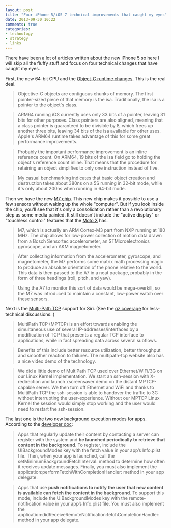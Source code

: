 ```yaml
---
layout: post
title: "Four iPhone 5/iOS 7 technical improvements that caught my eyes"
date: 2013-09-30 10:22
comments: true
categories: 
- technology
- strategy
- links
---
```


There have been a lot of articles written about the new iPhone 5 so here I will skip all the fluffy stuff and focus on four technical changes that have caught my eyes.

First, the new 64-bit CPU and the [Object-C runtime changes](http://www.mikeash.com/pyblog/friday-qa-2013-09-27-arm64-and-you.html). This is the real deal. 

> Objective-C objects are contiguous chunks of memory. The first pointer-sized piece of that memory is the isa. Traditionally, the isa is a pointer to the object`s class. 

> ARM64 running iOS currently uses only 33 bits of a pointer, leaving 31 bits for other purposes. Class pointers are also aligned, meaning that a class pointer is guaranteed to be divisible by 8, which frees up another three bits, leaving 34 bits of the isa available for other uses. Apple's ARM64 runtime takes advantage of this for some great performance improvements.

> Probably the important performance improvement is an inline reference count. On ARM64, 19 bits of the isa field go to holding the object's reference count inline. That means that the procedure for retaining an object simplifies to only one instruction instead of five. 

> My casual benchmarking indicates that basic object creation and destruction takes about 380ns on a 5S running in 32-bit mode, while it's only about 200ns when running in 64-bit mode. 

Then we have the new [M7 chip](http://www.macrumors.com/2013/09/24/inside-apples-a7-chip-m7-motion-coprocessor-and-more-from-the-iphone-5s/). This new chip makes it possible to use a few sensors without waking up the whole "computer". But if you look inside the chip, you'll see that it's only a consolidation rather than a revolutionary step as some media painted. It still doesn't include the "active display" or "touchless control" features that the [Moto X](http://www.anandtech.com/show/7235/moto-x-review/4) has. 
>  M7, which is actually an ARM Cortex-M3 part from NXP running at 180 MHz. The chip allows for low-power collection of motion data drawn from a Bosch Sensortec accelerometer, an STMicroelectronics gyroscope, and an AKM magnetometer.

> After collecting information from the accelerometer, gyroscope, and magnetometer, the M7 performs some matrix math processing magic to produce an absolute orientation of the phone relative to the world. This data is then passed to the A7 in a neat package, probably in the form of three headings (roll, pitch, and yaw). 

> Using the A7 to monitor this sort of data would be mega-overkill, so the M7 was introduced to maintain a constant, low-power watch over these sensors.

Next is the [Multi-Path TCP](http://www.multipath-tcp.org) support for Siri. (See the [qz coverage](http://qz.com/126642/apples-ios7-includes-a-surprise-a-ticket-to-the-next-generation-of-the-internet/) for less-technical discussions. ) 

> MultiPath TCP (MPTCP) is an effort towards enabling the simultaneous use of several IP-addresses/interfaces by a modification of TCP that presents a regular TCP interface to applications, while in fact spreading data across several subflows. 

> Benefits of this include better resource utilization, better throughput and smoother reaction to failures.
The multipath-tcp website also has a nice video demo of the technology. 

> We did a little demo of MultiPath TCP used over Ethernet/WiFi/3G on our Linux Kernel implementation. We start an ssh-session with X-redirection and launch xscreensaver demo on the distant MPTCP-capable server. We then turn off Ethernet and WiFi and thanks to MultiPath TCP the ssh-session is able to handover the traffic to 3G without interrupting the user-experience. Without our MPTCP Linux Kernel the session would simply stop working and the user would need to restart the ssh-session.

The last one is the two new background execution modes for apps. According to the [developer doc](https://developer.apple.com/library/ios/releasenotes/General/WhatsNewIniOS/Articles/iOS7.html):

> Apps that regularly update their content by contacting a server can register with the system and **be launched periodically to retrieve that content in the background**. To register, include the UIBackgroundModes key with the fetch value in your app’s Info.plist file. Then, when your app is launched, call the setMinimumBackgroundFetchInterval: method to determine how often it receives update messages. Finally, you must also implement the application:performFetchWithCompletionHandler: method in your app delegate.

> Apps that use **push notifications to notify the user that new content is available can fetch the content in the background**. To support this mode, include the UIBackgroundModes key with the remote-notification value in your app’s Info.plist file. You must also implement the application:didReceiveRemoteNotification:fetchCompletionHandler: method in your app delegate.
